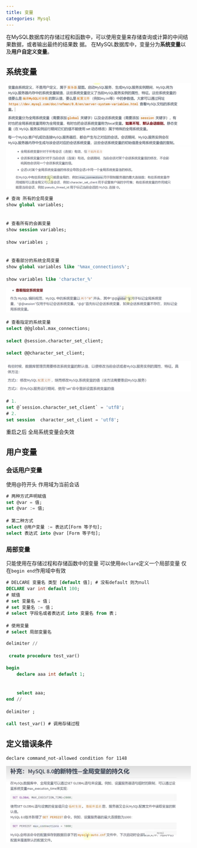 ```yaml
---
title: 变量
categories: Mysql
---
```


在MySQL数据库的存储过程和函数中，可以使用变量来存储查询或计算的中间结果数据，或者输出最终的结果数
据。
在MySQL数据库中，变量分为**系统变量**以及**用户自定义变量**。

## 系统变量

![image.png](../../assets/mysql/gg8mus/1653714765071-e01dc478-01b5-47a6-87da-c743de31fcad.png)
![image.png](../../assets/mysql/gg8mus/1653715166025-12212bff-0440-4b4d-aa17-7197654508ce.png)

```sql
# 查询 所有的全局变量
show global variables;


# 查看所有的会画变量
show session variables;

show variables ;


# 查看部分的系统全局变量
show global variables like '%max_connections%';

show variables like 'character_%'
```

![image.png](../../assets/mysql/gg8mus/1653715520334-5713359f-4ed1-4953-b3e1-e0c6ac02ded2.png)

```sql
# 查看指定的系统变量
select @@global.max_connections;

select @session.character_set_client;

select @@character_set_client;
```

![image.png](../../assets/mysql/gg8mus/1653716007889-f2db15a4-9b45-4370-bf01-edfea6f03160.png)

```sql
# 1.
set @`session.character_set_client` = 'utf8';
# 2.
set session  character_set_client = 'utf8';
```

重启之后 全局系统变量会失效

## 用户变量



### 会话用户变量

使用@符开头 作用域为当前会话

```sql
# 两种方式声明赋值
set @var = 值;
set @var := 值;

# 第二种方式
select @用户变量 := 表达式[Form 等子句];
select 表达式 into @var [Form 等子句];
```



### 局部变量

只能使用在存储过程和存储函数中的变量
可以使用`declare`定义一个局部变量
仅在`begin end`作用域中有效

```sql
# DELCARE 变量名 类型 [default 值]; # 没有default 则为null
DECLARE var int default 100;
# 赋值
# set 变量名 = 值；
# set 变量名 := 值；
# select 字段名或者表达式 into 变量名 from 表；

# 使用变量
# select 局部变量名
```

```sql
delimiter //

 create procedure test_var()

begin
    declare aaa int default 1;


    select aaa;
end //

delimiter ;

call test_var() # 调用存储过程
```



## 定义错误条件

```shell
declare command_not-allowed condition for 1148
```

![image.png](../../assets/mysql/gg8mus/1665044041716-d1745830-9cc2-4a0a-81a2-ac46ca04ce3a.png)
